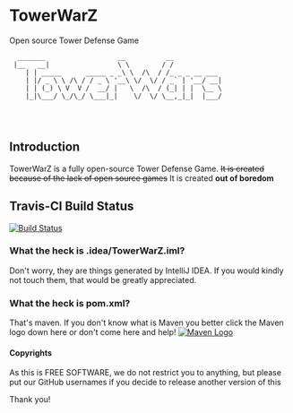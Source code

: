 # TowerWarZ
Open source Tower Defense Game

```
  _______                  __          __            
 |__   __|                 \ \        / /            
    | | _____      _____ _ _\ \  /\  / /_ _ _ __ ___ 
    | |/ _ \ \ /\ / / _ \ '__\ \/  \/ / _` | '__/ __|
    | | (_) \ V  V /  __/ |   \  /\  / (_| | |  \__ \
    |_|\___/ \_/\_/ \___|_|    \/  \/ \__,_|_|  |___/
                                                     
                                                     
                                                     
```
## Introduction
TowerWarZ is a fully open-source Tower Defense Game. ~~It is created because of the lack of open source games~~ It is created **out of boredom**

## Travis-CI Build Status
[![Build Status](https://travis-ci.org/xiurobert/TowerWarZ.svg?branch=master)](https://travis-ci.org/xiurobert/TowerWarZ)

### What the heck is .idea/TowerWarZ.iml?
Don't worry, they are things generated by IntelliJ IDEA. If you would kindly not touch them, that would be greatly appreciated.

### What the heck is pom.xml?
That's maven. If you don't know what is Maven you better click the Maven logo down here or don't come here and help!
[![Maven Logo](http://maven.apache.org/images/maventxt_logo_200.gif)](http://maven.apache.org)

#### Copyrights
As this is FREE SOFTWARE, we do not restrict you to anything, but please put our GitHub usernames if you decide to release
another version of this

Thank you!

